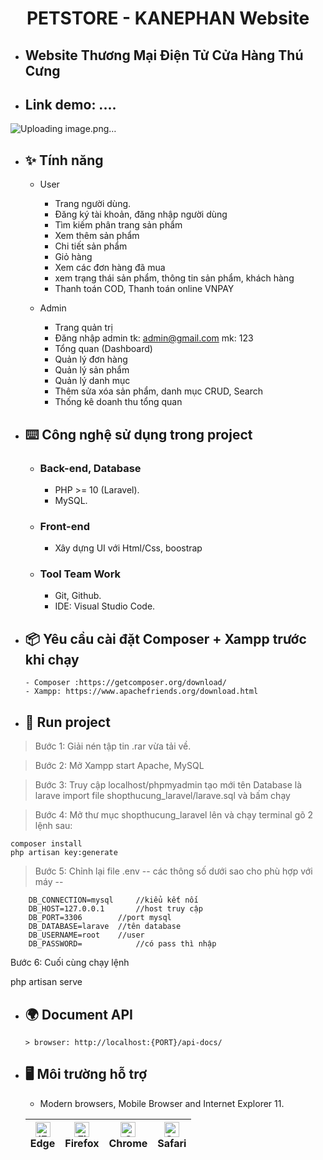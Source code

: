   <h1 align="center"><b>PETSTORE - KANEPHAN Website</b></h1>

- ## Website Thương Mại Điện Tử Cửa Hàng Thú Cưng
- ## Link demo: ....
![Uploading image.png…]()
- ## ✨ **Tính năng**
    - User
        - Trang người dùng.
        - Đăng ký tài khoản, đăng nhập người dùng
        -	Tìm kiếm phân trang sản phẩm
        -	Xem thêm sản phẩm
        -	Chi tiết sản phẩm
        -	Giỏ hàng
        -	Xem các đơn hàng đã mua
        -	xem trạng thái sản phẩm, thông tin sản phẩm, khách hàng
        -	Thanh toán COD, Thanh toán online VNPAY
    
    - Admin
        -	Trang quản trị
        -	Đăng nhập admin      tk: admin@gmail.com mk: 123
        -	Tổng quan (Dashboard)
        -	Quản lý đơn hàng 
        -	Quản lý sản phẩm 
        -	Quản lý danh mục 
        -	Thêm sửa xóa sản phẩm, danh mục CRUD, Search
        -	Thống kê doanh thu tổng quan
- ## ⌨️ **Công nghệ sử dụng trong project**

  - ### **Back-end, Database**
    - PHP >= 10 (Laravel).
    - MySQL.
  - ### **Front-end**     
    - Xây dựng UI với Html/Css, boostrap
  - ### **Tool Team Work**
    - Git, Github.
    - IDE: Visual Studio Code.
- ## 📦 **Yêu cầu cài đặt Composer + Xampp trước khi chạy**

  ```
  - Composer :https://getcomposer.org/download/
  - Xampp: https://www.apachefriends.org/download.html
  ```

- ## 🔨 **Run project**
 > Bước 1: Giải nén tập tin .rar vừa tải về.

 > Bước 2: Mở Xampp start Apache, MySQL

 > Bước 3: Truy cập localhost/phpmyadmin tạo mới tên Database là larave
        import file shopthucung_laravel/larave.sql và bấm chạy

 > Bước 4: Mở thư mục shopthucung_laravel lên và chạy terminal gõ 2 lệnh sau:

    composer install
    php artisan key:generate

 > Bước 5: Chỉnh lại file .env
        -- các thông số dưới sao cho phù hợp với máy --
        
        DB_CONNECTION=mysql  	//kiểu kết nối
        DB_HOST=127.0.0.1   	//host truy cập
        DB_PORT=3306    	//port mysql
        DB_DATABASE=larave 	//tên database
        DB_USERNAME=root  	//user
        DB_PASSWORD=         	//có pass thì nhập
Bước 6: Cuối cùng chạy lệnh 

php artisan serve

- ## 🌍 **Document API**
  `> browser: http://localhost:{PORT}/api-docs/`
- ## 🖥 **Môi trường hỗ trợ**

  - Modern browsers, Mobile Browser and Internet Explorer 11.

  | [<img src="https://raw.githubusercontent.com/alrra/browser-logos/master/src/edge/edge_48x48.png" alt="IE / Edge" width="24px" height="24px" />](http://godban.github.io/browsers-support-badges/)<br> Edge | [<img src="https://raw.githubusercontent.com/alrra/browser-logos/master/src/firefox/firefox_48x48.png" alt="Firefox" width="24px" height="24px" />](http://godban.github.io/browsers-support-badges/)<br>Firefox | [<img src="https://raw.githubusercontent.com/alrra/browser-logos/master/src/chrome/chrome_48x48.png" alt="Chrome" width="24px" height="24px" />](http://godban.github.io/browsers-support-badges/)<br>Chrome | [<img src="https://raw.githubusercontent.com/alrra/browser-logos/master/src/safari/safari_48x48.png" alt="Safari" width="24px" height="24px" />](http://godban.github.io/browsers-support-badges/)<br>Safari |
  | ---------------------------------------------------------------------------------------------------------------------------------------------------------------------------------------------------------- | ---------------------------------------------------------------------------------------------------------------------------------------------------------------------------------------------------------------- | ------------------------------------------------------------------------------------------------------------------------------------------------------------------------------------------------------------ | ------------------------------------------------------------------------------------------------------------------------------------------------------------------------------------------------------------ |

